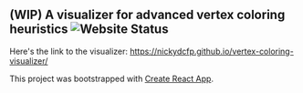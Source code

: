 ## (WIP) A visualizer for advanced vertex coloring heuristics ![Website Status](https://img.shields.io/github/actions/workflow/status/NickyDCFP/vertex-coloring-visualizer/main.yml?label=Status&style=plastic)
Here's the link to the visualizer: https://nickydcfp.github.io/vertex-coloring-visualizer/

This project was bootstrapped with [Create React App](https://github.com/facebook/create-react-app).
